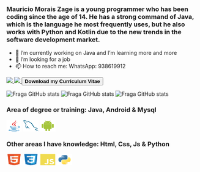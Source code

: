 ### Mauricio Morais Zage is a young programmer who has been coding since the age of 14. He has a strong command of Java, which is the language he most frequently uses, but he also works with Python and Kotlin due to the new trends in the software development market.

<ul>
  <li>🔭 I’m currently working on Java and I’m learning more and more</li>
  <li>🤔 I’m looking for a job</li>
  <li>📫 How to reach me: WhatsApp: 938619912</li>
</ul>

<div> 
  <a href="mailto:mauriciomoraiszage@gmail.com">
    <img src="https://img.shields.io/badge/-Gmail-%23333?style=for-the-badge&logo=gmail&logoColor=white" target="_blank">
  </a>
  <a href="https://www.linkedin.com/in/mauricio-morais-zage-a09b31224/" target="_blank">
    <img src="https://img.shields.io/badge/-LinkedIn-%230077B5?style=for-the-badge&logo=linkedin&logoColor=white" target="_blank">
  </a>
  <a href="https://drive.google.com/drive/u/0/folders/1SQWLRxguWdrfLir3u1LXx3p2G7XqQoik" download="Mauricio CV developer" type="application/pdf"> <button><b>Download my Curriculum Vitae</b></button></a><br>  
</div>

  ![Fraga GitHub stats](https://github-readme-stats.vercel.app/api?username=MauricioMoraisZage&show_icons=true&theme=dracula&count_private=true)
  ![Fraga GitHub stats](https://github-readme-stats.vercel.app/api?username=MauricioMoraisZage&show_icons=true&theme=dracula&include_all_commits=true&count_private=true)
  ![Fraga GitHub stats](https://github-readme-stats.vercel.app/api/top-langs/?username=MauricioMoraisZage&layout=compact&langs_count=7&theme=dracula)


<h3>Area of degree or training: Java, Android & Mysql</h3>
<div style="display: inline_block">
  <img align="center" alt="Java" height="30" width="40" src="https://raw.githubusercontent.com/devicons/devicon/master/icons/java/java-original.svg">
  <img align="center" alt="MySQL" height="30" width="40" src="https://raw.githubusercontent.com/devicons/devicon/master/icons/mysql/mysql-original.svg">
  <img align="center" alt="Android" height="30" width="40" src="https://raw.githubusercontent.com/devicons/devicon/master/icons/android/android-original.svg">
</div>
  
<h3>Other areas I have knowledge: Html, Css, Js & Python</h3>  
<div style="display: inline_block">
  <img align="center" alt="HTML" height="30" width="40" src="https://raw.githubusercontent.com/devicons/devicon/master/icons/html5/html5-original.svg">
  <img align="center" alt="CSS" height="30" width="40" src="https://raw.githubusercontent.com/devicons/devicon/master/icons/css3/css3-original.svg">
  <img align="center" alt="JavaScript" height="30" width="40" src="https://raw.githubusercontent.com/devicons/devicon/master/icons/javascript/javascript-plain.svg">
  <img align="center" alt="Python" height="30" width="40" src="https://raw.githubusercontent.com/devicons/devicon/master/icons/python/python-original.svg">
</div>
